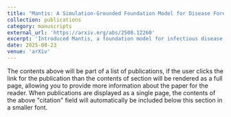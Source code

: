 ```yaml
---
title: "Mantis: A Simulation-Grounded Foundation Model for Disease Forecasting"
collection: publications
category: manuscripts
external_url: 'https://arxiv.org/abs/2508.12260'
excerpt: 'Introduced Mantis, a foundation model for infectious disease forecasting that outperformed all 39 expert tuned models it was tested against across 6 diseases (including all models in the CDC’s COVID-19 Forecast Hub).'
date: 2025-08-23
venue: 'arXiv'
---
```


The contents above will be part of a list of publications, if the user clicks the link for the publication than the contents of section will be rendered as a full page, allowing you to provide more information about the paper for the reader. When publications are displayed as a single page, the contents of the above "citation" field will automatically be included below this section in a smaller font.
